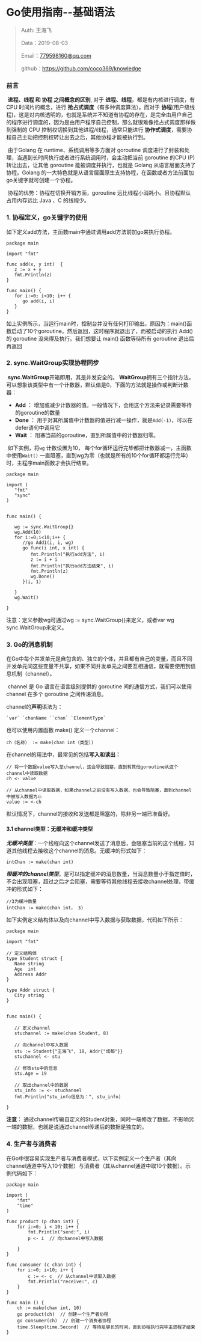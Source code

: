 # Go使用指南--基础语法

> Auth: 王海飞
>
> Data：2019-08-03
>
> Email：779598160@qq.com
>
> github：https://github.com/coco369/knowledge

### 前言

​	**进程、线程 和 协程 之间概念的区别**, 对于 **进程、线程**，都是有内核进行调度，有 CPU 时间片的概念，进行 **抢占式调度**（有多种调度算法）。而对于 **协程**(用户级线程)，这是对内核透明的，也就是系统并不知道有协程的存在，是完全由用户自己的程序进行调度的，因为是由用户程序自己控制，那么就很难像抢占式调度那样做到强制的 CPU 控制权切换到其他进程/线程，通常只能进行 **协作式调度**，需要协程自己主动把控制权转让出去之后，其他协程才能被执行到。

​	由于Golang 在 runtime、系统调用等多方面对 goroutine 调度进行了封装和处理，当遇到长时间执行或者进行系统调用时，会主动把当前 goroutine 的CPU (P) 转让出去，让其他 goroutine 能被调度并执行，也就是 Golang 从语言层面支持了协程。Golang 的一大特色就是从语言层面原生支持协程，在函数或者方法前面加 go关键字就可创建一个协程。

​	协程的优势：协程在切换开销方面，goroutine 远比线程小消耗小。且协程默认占用内存远比 Java 、C 的线程少。

### 1. 协程定义，go关键字的使用

如下定义add方法，主函数main中通过调用add方法前加go来执行协程。

```
package main

import "fmt"

func add(x, y int)  {
   z := x + y
   fmt.Println(z)
}

func main() {
   for i:=0; i<10; i++ {
      go add(i, i)
   }
}
```

如上实例所示，当运行main时，控制台并没有任何打印输出。原因为：main()函数启动了10个goroutine，然后返回，这时程序就退出了，而被启动的执行 Add() 的 goroutine 没来得及执行。我们想要让 main() 函数等待所有 goroutine 退出后再返回

### 2. sync.WaitGroup实现协程同步

​	**sync.WaitGroup**开箱即用，其是并发安全的。
​	**WaitGroup**拥有三个指针方法，可以想象该类型中有一个计数器，默认值是0，下面的方法就是操作或判断计数器：

- **Add** ： 增加或减少计数器的值。一般情况下，会用这个方法来记录需要等待的goroutine的数量
- **Done** ： 用于对其所属值中计数器的值进行减一操作，就是`Add(-1)`，可以在defer语句中调用它
- **Wait** ： 阻塞当前的goroutine，直到所属值中的计数器归零。

​    如下实例，将`wg` 计数设置为10， 每个for循环运行完毕都把计数器减一，主函数中使用`Wait()` 一直阻塞，直到wg为零（也就是所有的10个for循环都运行完毕）时，主程序main函数才会执行结束。

```
package main

import (
   "fmt"
   "sync"
)


func main() {

   wg := sync.WaitGroup{}
   wg.Add(10)
   for i:=0;i<10;i++ {
      //go Add1(i, i, wg)
      go func(i int, x int) {
         fmt.Println("执行add方法", i)
         z := i + i
         fmt.Println("执行add方法结束", i)
         fmt.Println(z)
         wg.Done()
      }(i, 1)

   }
   wg.Wait()

}
```

注意：定义参数wg可通过wg := sync.WaitGroup{}来定义，或者var wg sync.WaitGroup来定义。

### 3. Go的消息机制

​	在Go中每个并发单元是自包含的、独立的个体，并且都有自己的变量，而且不同并发单元间这些变量不共享，如果不同并发单元之间要互相通信，就需要使用到信息机制（channel）。

​	channel 是 Go 语言在语言级别提供的 goroutine 间的通信方式，我们可以使用 channel 在多个 goroutine 之间传递消息。

channel的**声明**语法为：

```
`var` `chanName ``chan` `ElementType`
```

也可以使用内置函数 make() 定义一个channel：

```
ch（名称） := make(chan int（类型）)
```

在channel的用法中，最常见的包括**写入和读出：**

```
// 将一个数据value写入至channel，这会导致阻塞，直到有其他goroutine从这个channel中读取数据
ch <- value

// 从channel中读取数据，如果channel之前没有写入数据，也会导致阻塞，直到channel中被写入数据为止
value := <-ch
```

默认情况下，channel的接收和发送都是阻塞的，除非另一端已准备好。

#### 3.1 channel类型：无缓冲和缓冲类型

***无缓冲类型***：一个线程向这个channel发送了消息后，会阻塞当前的这个线程，知道其他线程去接收这个channel的消息。无缓冲的形式如下：

```
intChan := make(chan int)
```

***带缓冲的channel类型***，是可以指定缓冲的消息数量，当消息数量小于指定值时，不会出现阻塞，超过之后才会阻塞，需要等待其他线程去接收channel处理，带缓冲的形式如下：

```
//3为缓冲数量
intChan := make(chan int， 3)
```
如下实例定义结构体以及向channel中写入数据与获取数据，代码如下所示：
```
package main

import "fmt"

// 定义结构体
type Student struct {
   Name string
   Age  int
   Address Addr
}

type Addr struct {
   City string
}


func main() {

   // 定义channel
   stuchannel := make(chan Student, 8)

   // 向channel中写入数据
   stu := Student{"王海飞", 18, Addr{"成都"}}
   stuchannel <- stu

   // 修改stu中的信息
   stu.Age = 19

   // 取出channel中的数据
   stu_info := <- stuchannel
   fmt.Println("stu_info信息为：", stu_info)

}
```

**注意**： 通过channel传输自定义的Student对象，同时一端修改了数据，不影响另一端的数据，也就是说通过channel传递后的数据是独立的。

### 4. 生产者与消费者

​	在Go中很容易实现生产者与消费者模式，以下实例定义一个生产者（其向channel通道中写入10个数据）与消费者（其从channel通道中取10个数据）。示例代码如下：

```
package main

import (
	"fmt"
	"time"
)

func product (p chan int) {
	for i:=0; i < 10; i++ {
		fmt.Println("send:", i)
		p <- i  // 向channel中写入数据

	}
}

func consumer (c chan int) {
	for i:=0; i<10; i++ {
		c := <- c  // 从channel中读取入数据
		fmt.Println("receive:", c)
	}
}

func main () {
	ch := make(chan int, 10)
	go product(ch)  // 创建一个生产者协程
	go consumer(ch)  // 创建一个消费者协程
	time.Sleep(time.Second)  // 等待足够长的时间，直到协程执行完毕主进程才结束
}
```